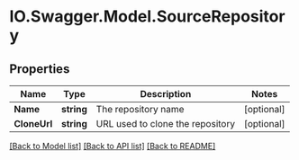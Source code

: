 # IO.Swagger.Model.SourceRepository
## Properties

Name | Type | Description | Notes
------------ | ------------- | ------------- | -------------
**Name** | **string** | The repository name | [optional] 
**CloneUrl** | **string** | URL used to clone the repository | [optional] 

[[Back to Model list]](../README.md#documentation-for-models) [[Back to API list]](../README.md#documentation-for-api-endpoints) [[Back to README]](../README.md)


